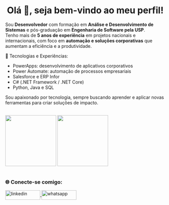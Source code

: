 <h1 align="center">Olá 👋, seja bem-vindo ao meu perfil!</h1>

Sou **Desenvolvedor** com formação em **Análise e Desenvolvimento de Sistemas** e pós-graduação em **Engenharia de Software pela USP**.  
Tenho mais de **5 anos de experiência** em projetos nacionais e internacionais, com foco em **automação e soluções corporativas** que aumentam a eficiência e a produtividade.

🚀 Tecnologias e Experiências:
- PowerApps: desenvolvimento de aplicativos corporativos  
- Power Automate: automação de processos empresariais  
- Salesforce e ERP Infor  
- C# (.NET Framework / .NET Core)  
- Python, Java e SQL  

Sou apaixonado por tecnologia, sempre buscando aprender e aplicar novas ferramentas para criar soluções de impacto.  

<br>

<div>
  <img height="160em" align="center" src="https://github-readme-stats.vercel.app/api?username=joaoCustodio2&show_icons=true&theme=highcontrast&include_all_commits=true&count_private=true"/>
  <img height="160em" align="center" src="https://github-readme-stats.vercel.app/api/top-langs/?username=joaoCustodio2&layout=compact&hide=shell&theme=highcontrast"/>
</div>

<br>

<h3 align="left">🌐 Conecte-se comigo:</h3>
<a href="https://www.linkedin.com/in/joão-custódio-5054201b5/" target="blank">
  <img align="center" src="https://img.shields.io/badge/LinkedIn-0077B5?style=for-the-badge&logo=linkedin&logoColor=white" alt="linkedin" height="30" width="110"/>
</a>
<a href="https://api.whatsapp.com/send?phone=5511963389366" target="blank">
  <img align="center" src="https://img.shields.io/badge/WhatsApp-25D366?style=for-the-badge&logo=whatsapp&logoColor=white" alt="whatsapp" height="30" width="110"/>
</a>

